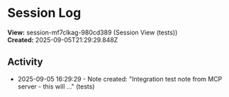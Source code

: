 # Session Log

**View:** session-mf7clkag-980cd389 (Session View (tests))  
**Created:** 2025-09-05T21:29:29.848Z

## Activity

<!-- Activity entries will be added here as notes are created -->
- 2025-09-05 16:29:29 - Note created: "Integration test note from MCP server - this will ..." (tests)

